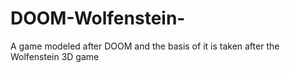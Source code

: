 # DOOM-Wolfenstein-
A game modeled after DOOM and the basis of it is taken after the Wolfenstein 3D game 
